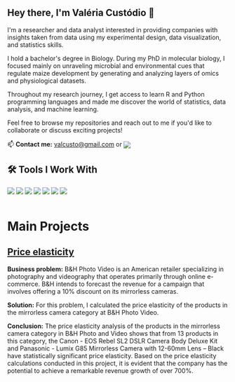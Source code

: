 ## Hey there, I'm Valéria Custódio 👋

I'm a researcher and data analyst interested in providing companies with insights taken from data using my experimental design, data visualization, and statistics skills.

I hold a bachelor's degree in Biology. During my PhD in molecular biology, I focused mainly on unraveling microbial and environmental cues that regulate maize development by generating and analyzing layers of omics and physiological datasets. 

Throughout my research journey, I get access to learn R and Python programming languages and made me discover the world of statistics, data analysis, and machine learning.

Feel free to browse my repositories and reach out to me if you'd like to collaborate or discuss exciting projects!

📫 **Contact me:** valcusto@gmail.com or <a href="https://www.linkedin.com/in/valeriacustodio/"><img align="center" src="https://img.shields.io/badge/LinkedIn-blue?logo=LinkedIn"></a>


## 🛠️ Tools I Work With
<!-- Tools  -->
<div style="display: inline_block">
  <img align="center" src="https://img.shields.io/badge/R-276DC3?style=for-the-badge&logo=r&logoColor=white" />
  <img align="center" src="https://img.shields.io/badge/Python-14354C?style=for-the-badge&logo=python&logoColor=white" />
  <img align="center" src="https://img.shields.io/badge/Jupyter-F37626.svg?&style=for-the-badge&logo=Jupyter&logoColor=white" />
  <img align="center" src="https://img.shields.io/badge/Pandas-2C2D72?style=for-the-badge&logo=pandas&logoColor=white" />
  <img align="center" src="https://img.shields.io/badge/scikit_learn-F7931E?style=for-the-badge&logo=scikit-learn&logoColor=white" />
  <img align="center" src="https://img.shields.io/badge/SQLite-07405E?style=for-the-badge&logo=sqlite&logoColor=white" />
  <img align="center" src="https://img.shields.io/badge/Microsoft_Excel-217346?style=for-the-badge&logo=MicrosoftExcel&logoColor=white" />
</div>
<div>
<br />
<!--     <img align="center" src="https://img.shields.io/badge/TensorFlow-FF6F00?style=for-the-badge&logo=TensorFlow&logoColor=white" /> -->
<!--     <img align="center" src="https://img.shields.io/badge/Flask-000000?style=for-the-badge&logo=flask&logoColor=white" /> -->
<!--     <img align="center" src="https://img.shields.io/badge/PyTorch-EE4C2C?style=for-the-badge&logo=PyTorch&logoColor=white" /> -->
<!--   <img align="center" src="https://img.shields.io/badge/Postman-FF6C37?style=for-the-badge&logo=Postman&logoColor=white" /> -->
<!--   <img align="center" src="https://img.shields.io/badge/MySQL-005C84?style=for-the-badge&logo=mysql&logoColor=white" /> -->
<!--   <img align="center" src="https://img.shields.io/badge/PostgreSQL-316192?style=for-the-badge&logo=postgresql&logoColor=white" /> -->
</div>

# Main Projects

## <a href="https://github.com/valcusto/price_elasticity_project">Price elasticity</a>

**Business problem:** B&H Photo Video is an American retailer specializing in photography and videography that operates primarily through online e-commerce. B&H intends to forecast the revenue for a campaign that involves offering a 10% discount on its mirrorless cameras.

**Solution:** For this problem, I calculated the price elasticity of the products in the mirrorless camera category at B&H Photo Video.

**Conclusion:** The price elasticity analysis of the products in the mirrorless camera category in B&H Photo and Video shows that from 13 products in this category, the Canon - EOS Rebel SL2 DSLR Camera Body Deluxe Kit and Panasonic - Lumix G85 Mirrorless Camera with 12-60mm Lens – Black have statistically significant price elasticity. Based on the price elasticity calculations conducted in this project, it is evident that the company has the potential to achieve a remarkable revenue growth of over 700%. 


